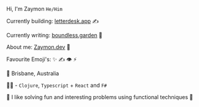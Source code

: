 Hi, I'm Zaymon `He/Him`

Currently building: [letterdesk.app](https://www.letterdesk.app) ✍️

Currently writing: [boundless.garden](https://www.boundless.garden) 🌸

About me: [Zaymon.dev](https://www.zaymon.dev) 💅

Favourite Emoji's: ✨ ✍️ 👁 ⚡

🌇 Brisbane, Australia

👨‍💻 - `Clojure`, `Typescript` + `React` and `F#`

🦈  I like solving fun and interesting problems using functional techniques 🦈
